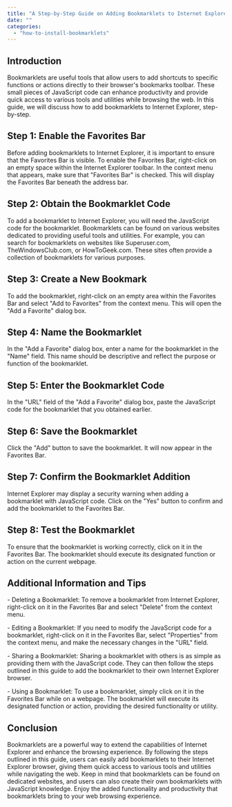 ```yaml
---
title: "A Step-by-Step Guide on Adding Bookmarklets to Internet Explorer"
date: ""
categories: 
  - "how-to-install-bookmarklets"
---
```


## Introduction

Bookmarklets are useful tools that allow users to add shortcuts to specific functions or actions directly to their browser's bookmarks toolbar. These small pieces of JavaScript code can enhance productivity and provide quick access to various tools and utilities while browsing the web. In this guide, we will discuss how to add bookmarklets to Internet Explorer, step-by-step.

## Step 1: Enable the Favorites Bar

Before adding bookmarklets to Internet Explorer, it is important to ensure that the Favorites Bar is visible. To enable the Favorites Bar, right-click on an empty space within the Internet Explorer toolbar. In the context menu that appears, make sure that "Favorites Bar" is checked. This will display the Favorites Bar beneath the address bar.

## Step 2: Obtain the Bookmarklet Code

To add a bookmarklet to Internet Explorer, you will need the JavaScript code for the bookmarklet. Bookmarklets can be found on various websites dedicated to providing useful tools and utilities. For example, you can search for bookmarklets on websites like Superuser.com, TheWindowsClub.com, or HowToGeek.com. These sites often provide a collection of bookmarklets for various purposes.

## Step 3: Create a New Bookmark

To add the bookmarklet, right-click on an empty area within the Favorites Bar and select "Add to Favorites" from the context menu. This will open the "Add a Favorite" dialog box.

## Step 4: Name the Bookmarklet

In the "Add a Favorite" dialog box, enter a name for the bookmarklet in the "Name" field. This name should be descriptive and reflect the purpose or function of the bookmarklet.

## Step 5: Enter the Bookmarklet Code

In the "URL" field of the "Add a Favorite" dialog box, paste the JavaScript code for the bookmarklet that you obtained earlier.

## Step 6: Save the Bookmarklet

Click the "Add" button to save the bookmarklet. It will now appear in the Favorites Bar.

## Step 7: Confirm the Bookmarklet Addition

Internet Explorer may display a security warning when adding a bookmarklet with JavaScript code. Click on the "Yes" button to confirm and add the bookmarklet to the Favorites Bar.

## Step 8: Test the Bookmarklet

To ensure that the bookmarklet is working correctly, click on it in the Favorites Bar. The bookmarklet should execute its designated function or action on the current webpage.

## Additional Information and Tips

\- Deleting a Bookmarklet: To remove a bookmarklet from Internet Explorer, right-click on it in the Favorites Bar and select "Delete" from the context menu.

\- Editing a Bookmarklet: If you need to modify the JavaScript code for a bookmarklet, right-click on it in the Favorites Bar, select "Properties" from the context menu, and make the necessary changes in the "URL" field.

\- Sharing a Bookmarklet: Sharing a bookmarklet with others is as simple as providing them with the JavaScript code. They can then follow the steps outlined in this guide to add the bookmarklet to their own Internet Explorer browser.

\- Using a Bookmarklet: To use a bookmarklet, simply click on it in the Favorites Bar while on a webpage. The bookmarklet will execute its designated function or action, providing the desired functionality or utility.

## Conclusion

Bookmarklets are a powerful way to extend the capabilities of Internet Explorer and enhance the browsing experience. By following the steps outlined in this guide, users can easily add bookmarklets to their Internet Explorer browser, giving them quick access to various tools and utilities while navigating the web. Keep in mind that bookmarklets can be found on dedicated websites, and users can also create their own bookmarklets with JavaScript knowledge. Enjoy the added functionality and productivity that bookmarklets bring to your web browsing experience.
